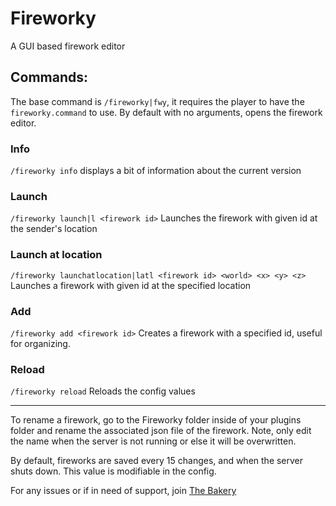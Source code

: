 # Fireworky
A GUI based firework editor

## Commands:
The base command is ``/fireworky|fwy``, it requires the player to have the ``fireworky.command`` to use. By default with no arguments, opens the firework editor.


### Info
``/fireworky info`` displays a bit of information about the current version

### Launch
``/fireworky launch|l <firework id>`` Launches the firework with given id at the sender's location

### Launch at location
``/fireworky launchatlocation|latl <firework id> <world> <x> <y> <z>`` Launches a firework with given id at the specified location

### Add
``/fireworky add <firework id>`` Creates a firework with a specified id, useful for organizing.

### Reload
``/fireworky reload`` Reloads the config values

---

To rename a firework, go to the Fireworky folder inside of your plugins folder and rename the associated json file of the firework. Note, only edit the name when the server is not running or else it will be overwritten.

By default, fireworks are saved every 15 changes, and when the server shuts down. This value is modifiable in the config.

For any issues or if in need of support, join [The Bakery](https://discord.gg/mDhaSSEV3m)
